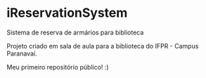 # iReservationSystem
Sistema de reserva de armários para biblioteca

Projeto criado em sala de aula para a biblioteca do IFPR - Campus Paranavaí.

Meu primeiro repositório público! :)
